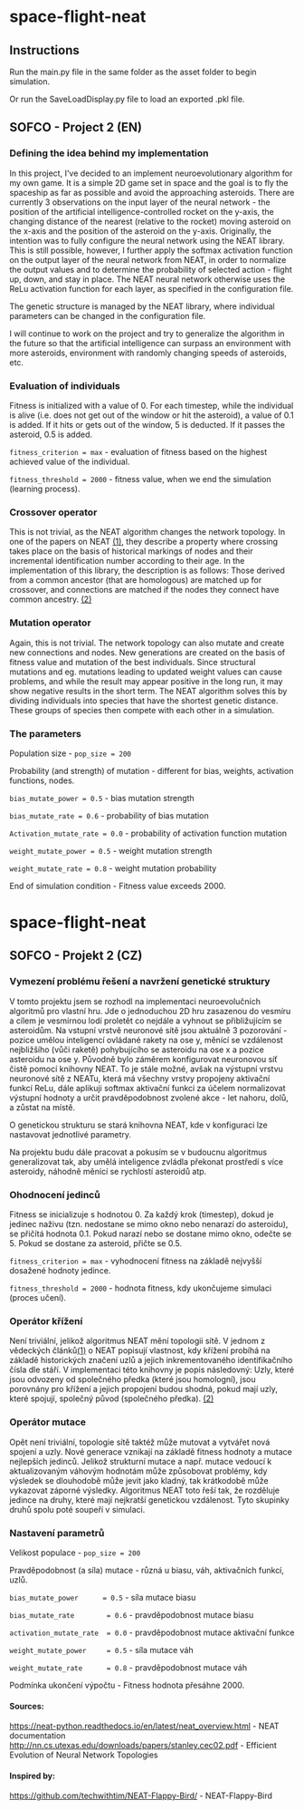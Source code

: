 # space-flight-neat

## Instructions

Run the main.py file in the same folder as the asset folder to begin simulation.

Or run the SaveLoadDisplay.py file to load an exported .pkl file.

## SOFCO - Project 2 (EN)

### Defining the idea behind my implementation

In this project, I've decided to an implement neuroevolutionary algorithm for my own game. It is a simple 2D game set in space and the goal is to fly the spaceship as far as possible and avoid the approaching asteroids. There are currently 3 observations on the input layer of the neural network - the position of the artificial intelligence-controlled rocket on the y-axis, the changing distance of the nearest (relative to the rocket) moving asteroid on the x-axis and the position of the asteroid on the y-axis. Originally, the intention was to fully configure the neural network using the NEAT library. 
This is still possible, however, I further apply the softmax activation function on the output layer of the neural network from NEAT, in order to normalize the output values and to determine the probability of selected action - flight up, down, and stay in place. The NEAT neural network otherwise uses the ReLu activation function for each layer, as specified in the configuration file.

The genetic structure is managed by the NEAT library, where individual parameters can be changed in the configuration file.

I will continue to work on the project and try to generalize the algorithm in the future so that the artificial intelligence can surpass an environment with more asteroids, environment with randomly changing speeds of asteroids, etc.

### Evaluation of individuals

Fitness is initialized with a value of 0. For each timestep, while the individual is alive (i.e. does not get out of the window or hit the asteroid), a value of 0.1 is added. If it hits or gets out of the window, 5 is deducted. If it passes the asteroid, 0.5 is added.

`fitness_criterion = max` - evaluation of fitness based on the highest achieved value of the individual.

`fitness_threshold = 2000` - fitness value, when we end the simulation (learning process).


### Crossover operator

This is not trivial, as the NEAT algorithm changes the network topology. In one of the papers on NEAT [(1)](http://nn.cs.utexas.edu/downloads/papers/stanley.cec02.pdf), they describe a property where crossing takes place on the basis of historical markings of nodes and their incremental identification number according to their age. In the implementation of this library, the description is as follows: Those derived from a common ancestor (that are homologous) are matched up for crossover, and connections are matched if the nodes they connect have common ancestry. [(2)](https://neat-python.readthedocs.io/en/latest/neat_overview.html)

### Mutation operator

Again, this is not trivial. The network topology can also mutate and create new connections and nodes. New generations are created on the basis of fitness value and mutation of the best individuals. Since structural mutations and eg. mutations leading to updated weight values can cause problems, and while the result may appear positive in the long run, it may show negative results in the short term. The NEAT algorithm solves this by dividing individuals into species that have the shortest genetic distance. These groups of species then compete with each other in a simulation.

### The parameters

Population size - `pop_size = 200`

Probability (and strength) of mutation - different for bias, weights, activation functions, nodes.

`bias_mutate_power = 0.5` - bias mutation strength

`bias_mutate_rate = 0.6` - probability of bias mutation

`Activation_mutate_rate = 0.0` - probability of activation function mutation

`weight_mutate_power = 0.5` - weight mutation strength

`weight_mutate_rate = 0.8` - weight mutation probability

End of simulation condition - Fitness value exceeds 2000.


# space-flight-neat
## SOFCO - Projekt 2 (CZ)

### Vymezení problému řešení a navržení genetické struktury

V tomto projektu jsem se rozhodl na implementaci neuroevolučních algoritmů pro vlastní hru. Jde o jednoduchou 2D hru zasazenou do vesmíru a cílem je vesmírnou lodí proletět co nejdále a vyhnout se přibližujícím se asteroidům. Na vstupní vrstvě neuronové sítě jsou aktuálně 3 pozorování - pozice umělou inteligencí ovládané rakety na ose y, měnící se vzdálenost nejbližšího (vůči raketě) pohybujícího se asteroidu na ose x a pozice asteroidu na ose y. Původně bylo záměrem konfigurovat neuronovou síť čistě pomocí knihovny NEAT. 
To je stále možné, avšak na výstupní vrstvu neuronové sítě z NEATu, která má všechny vrstvy propojeny aktivační funkcí ReLu, dále aplikuji softmax aktivační funkci za účelem normalizovat výstupní hodnoty a určit pravděpodobnost zvolené akce - let nahoru, dolů, a zůstat na místě.

O genetickou strukturu se stará knihovna NEAT, kde v konfiguraci lze nastavovat jednotlivé parametry.

Na projektu budu dále pracovat a pokusím se v budoucnu algoritmus generalizovat tak, aby umělá inteligence zvládla překonat prostředí s více asteroidy, náhodně měnící se rychlostí asteroidů atp.

### Ohodnocení jedinců

Fitness se inicializuje s hodnotou 0. Za každý krok (timestep), dokud je jedinec naživu (tzn. nedostane se mimo okno nebo nenarazí do asteroidu), se přičítá hodnota 0.1. Pokud narazí nebo se dostane mimo okno, odečte se 5. Pokud se dostane za asteroid, přičte se 0.5. 

`fitness_criterion = max` - vyhodnocení fitness na základě nejvyšší dosažené hodnoty jedince.

`fitness_threshold = 2000` - hodnota fitness, kdy ukončujeme simulaci (proces učení).

### Operátor křížení

Není triviální, jelikož algoritmus NEAT mění topologii sítě. V jednom z vědeckých článků[(1)](http://nn.cs.utexas.edu/downloads/papers/stanley.cec02.pdf) o NEAT popisují vlastnost, kdy křížení probíhá na základě historických značení uzlů a jejich inkrementovaného identifikačního čísla dle stáří. V implementaci této knihovny je popis následovný: 
Uzly, které jsou odvozeny od společného předka (které jsou homologní), jsou porovnány pro křížení a jejich propojení budou shodná, pokud mají uzly, které spojují, společný původ (společného předka).  [(2)](https://neat-python.readthedocs.io/en/latest/neat_overview.html)

### Operátor mutace

Opět není triviální, topologie sítě taktéž může mutovat a vytvářet nová spojení a uzly. Nové generace vznikají na základě fitness hodnoty a mutace nejlepších jedinců. Jelikož strukturní mutace a např. mutace vedoucí k aktualizovaným váhovým hodnotám může způsobovat problémy, kdy výsledek se dlouhodobě může jevit jako kladný, tak krátkodobě může vykazovat záporné výsledky. Algoritmus NEAT toto řeší tak, že rozděluje jedince na druhy, které mají nejkratší genetickou vzdálenost. Tyto skupinky druhů spolu poté soupeří v simulaci.

### Nastavení parametrů

Velikost populace - `pop_size = 200`

Pravděpodobnost (a síla) mutace - různá u biasu, váh, aktivačních funkcí, uzlů.

`bias_mutate_power      = 0.5` - síla mutace biasu

`bias_mutate_rate        = 0.6` - pravděpodobnost mutace biasu

`activation_mutate_rate  = 0.0` - pravděpodobnost mutace aktivační funkce

`weight_mutate_power     = 0.5` - síla mutace váh

`weight_mutate_rate      = 0.8` - pravděpodobnost mutace váh

Podmínka ukončení výpočtu - Fitness hodnota přesáhne 2000.


#### Sources:

https://neat-python.readthedocs.io/en/latest/neat_overview.html - NEAT documentation
http://nn.cs.utexas.edu/downloads/papers/stanley.cec02.pdf - Efficient Evolution of Neural Network Topologies

#### Inspired by:

https://github.com/techwithtim/NEAT-Flappy-Bird/ - NEAT-Flappy-Bird
